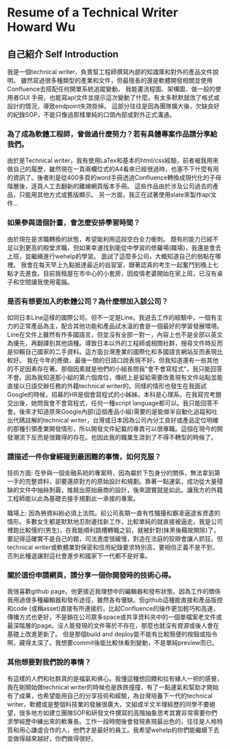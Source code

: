 # Resume of a Technical Writer Howard Wu


## 自己紹介 Self Introduction

我是一個technical writer，負責幫工程師撰寫內部的知識庫和對外的產品文件說明。
雖然寫過很多種類型的產業和文件，但最擅長的還是軟體開發相關並使用Confluence去搭配任何開單系統追蹤變動。
我能畫流程圖、架構圖、做一般的使用者GUI 手冊，也能寫api文件並提示這次變動了什麼。有太多默默就改了格式或設計的情況，導致endpoint失效掛掉。
這部分往往是因為團隊擴大後，欠缺良好的紀錄SOP，不能只像過那樣單純的口頭內部或對外正式溝通。


### 為了成為軟體工程師，曾做過什麼努力？若有具體專案作品請分享給我們。
由於是Technical writer，我有使用LaTex和基本的html/css經驗。前者被我用來做自己的履歷，雖然現在一頁兩欄位式的A4看來已經很過時，也塞不下什麼有用的資訊了。後者則是從400多頁的word手冊透過Confluence轉換成現代化的子母階層後，逐頁人工去翻新的離線網頁版本手冊。
這些作品由於涉及公司過去的產品，只能用其他方式或舊版顯示。
另一方面，我正在試著使用slate來製作api文件...

### 如果參與這個計畫，會怎麼安排學習時間？
由於現在是求職轉換的狀態，希望能利用這段空白全力衝刺。
既有的能力已經不足以到更高的殿堂求職，但如果幸運找到能從中學習的修羅場(職場)，我還是會去上班，並繼續進行wehelp的學習。
面試了這麼多公司，大概知道自己的弱點在哪裡。
我會在每天早上九點抵達最近的自習室，跟著認真的考生一起奮鬥到晚上七點才去進食。目前我租屋在市中心的小套房，因疫情老婆開始在家上班，已沒有桌子和空間讓我使用電腦。


### 是否有想要加入的軟體公司？為什麼想加入該公司？
如同日本Line這樣的國際公司。但不一定是Line。我過去工作的經驗中，一個有主力的正常產品為主，配合其他功能和產品試水溫的會是一個最好的學習發展環境。Line在文件上雖然有作多國語言，但並沒有全部一對一，內容上也不是全部以英文為優先，再翻譯到其他語種。導致日本以外的工程師或相關社群，搜尋文件時反而是仰賴自己國家的二手資料。這方面台灣產業的國際化和多國語言網站反而表現比較好。
我在今年的應徵，最後一關的日語口說表現不好。但我知道還有一些其他的不足因素存在著。那個因素就是他們的小組長問我"會不會寫程式"，我只能回答不會。因為我知道那小組的第六個席位，傳統上是留給需要改善現有文件站點並能直接以日語交辦任務的外籍technical writer的。同樣的情形也發生在我面試Google的時候，招募的HR是個會寫程式的小姊姊，本科是心理系。在我寫完考題交出後，她問我會不會寫程式，任何一種script language都可以。我只能回答不會。後來才知道原來Google內部(這個產品小組)需要的是能做半自動化追蹤和吐出代碼註解的technical writer，台灣或日本因為公司內分工良好或產品定位明確的那種引領產業開發情形，所以開發文件紀載的專責可以很專職。這個在現今的開發潮流下反而是很難得的存在。也因此我的職業生涯到了不得不轉型的時候了。


### 請描述一件你曾經碰到最困難的事情，如何克服？

技術方面: 在參與一個金融系統的專案時，因為屬於下包身分的關係，無法拿到第一手的完整資料，卻要還原對方的原始設計和規劃。靠著一點運氣，成功從大量殘缺的文件中抽絲剝繭，推敲出原始廠商的設計，後來證實就是如此。讓我方的外籍工程師能以此為基礎去接手規劃此一承接的專案。

職場上: 因為勞資糾紛必須上法院。前公司長期一直有性騷擾和霸凌逼退省資遣的情形。多數女生都是默默地忍耐邊找新工作，比較單純的就直接被逼走。我是公司裡跑比較慢的(男生)，在我能順利跳槽轉職之前，就被針對(抹黑後藉故開除)了。要記得這確實不是自己的錯，司法進度很緩慢，對造在法庭的狡辯會讓人抓狂。但technical writer或軟體業對保密和信用紀錄要求特別高，要相信正義不是不到，否則此種退讓對這社會進步和國家下一代都不是好事。

### 關於這份申請網頁，請分享一個你開發時的技術心得。

我很喜歡github page。他更接近我理想中的編輯器和發布狀態。因為工作的關係我用過很多種編輯器和發布途徑，雖然各有優缺。但github這種能直接和產品版控和code (或稱asset)直接有所連接的，比起Confluence的操作更加輕巧和高速，傳播方式也更好，不是鎖在公司眾多space或共享資料夾中的一個單檔案老文件或最深階層的page。沒人能發現的文件等於不存在，那麼也就沒有資源或後人會在基礎上改進更新了。
但是那個build and deploy能不能有比較簡便的按鈕或指令啊，藏得太深了。我想要commit後能比較快看到變動，不是單純preview而已。

### 其他想要對我們說的事情？
有這樣的人們和社群真的是福氣和佛心。我懂這種想回饋和拉有緣人一把的感覺，我在剛開始做technical writer的時候也是跌跌撞撞，有了一點運氣和幫助才開始有了成果，也希望能用自己的分享技術和經驗，為台灣培養下一代的technical writer。軟體或是整個科技業的發展很廣大，文組或半文半理經歷的同學不要絕望，很多地方如建立團隊SOP和研發文件撰寫的高階抽象思考其實非常需要你們求學經歷中練出來的軟專長。工作一段時間後會發現表現最出色的，往往是人格特質和用心謙虛合作的人，他們才是最好的員工。我希望wehelp的你們能繼續下去並做得越來越好，你們做得很好。
